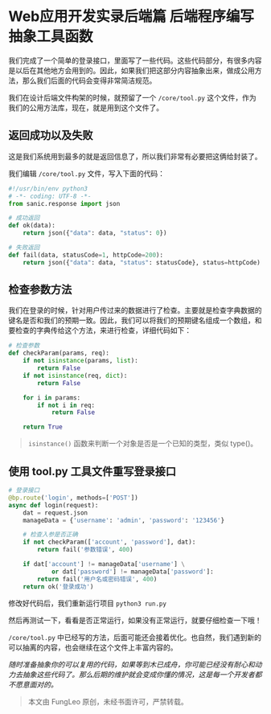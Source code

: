 # Web应用开发实录后端篇 后端程序编写 抽象工具函数

我们完成了一个简单的登录接口，里面写了一些代码。这些代码部分，有很多内容是以后在其他地方会用到的。因此，如果我们把这部分内容抽象出来，做成公用方法，那么我们后面的代码会变得非常简洁规范。

我们在设计后端文件构架的时候，就预留了一个 `/core/tool.py` 这个文件，作为我们的公用方法库，现在，就是用到这个文件了。

## 返回成功以及失败

这是我们系统用到最多的就是返回信息了，所以我们非常有必要把这俩给封装了。

我们编辑 `/core/tool.py` 文件，写入下面的代码：

```python
#!/usr/bin/env python3
# -*- coding: UTF-8 -*-
from sanic.response import json

# 成功返回
def ok(data):
    return json({"data": data, "status": 0})

# 失败返回
def fail(data, statusCode=1, httpCode=200):
    return json({"data": data, "status": statusCode}, status=httpCode)
```

## 检查参数方法

我们在登录的时候，针对用户传过来的数据进行了检查。主要就是检查字典数据的键名是否和我们的预期一致。因此，我们可以将我们的预期键名组成一个数组，和要检查的字典传给这个方法，来进行检查，详细代码如下：

```python
# 检查参数
def checkParam(params, req):
    if not isinstance(params, list):
        return False
    if not isinstance(req, dict):
        return False

    for i in params:
        if not i in req:
            return False

    return True
```

> `isinstance()` 函数来判断一个对象是否是一个已知的类型，类似 type()。

## 使用 tool.py 工具文件重写登录接口

```python
# 登录接口
@bp.route('login', methods=['POST'])
async def login(request):
    dat = request.json
    manageData = {'username': 'admin', 'password': '123456'}

    # 检查入参是否正确
    if not checkParam(['account', 'password'], dat):
        return fail('参数错误', 400)

    if dat['account'] != manageData['username'] \
            or dat['password'] != manageData['password']:
        return fail('用户名或密码错误', 400)
    return ok('登录成功')
```

修改好代码后，我们重新运行项目 `python3 run.py`

然后再测试一下，看看是否正常运行，如果没有正常运行，就要仔细检查一下哦！

`/core/tool.py` 中已经写的方法，后面可能还会接着优化。也自然，我们遇到新的可以抽离的内容，也会继续在这个文件上丰富内容的。

_随时准备抽象你的可以复用的代码，如果等到木已成舟，你可能已经没有耐心和动力去抽象这些代码了。那么后期的维护就会变成你懂的情况，这是每一个开发者都不愿意面对的。_

> 本文由 FungLeo 原创，未经书面许可，严禁转载。

